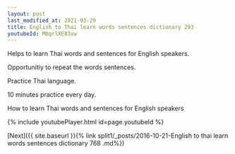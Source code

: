 ```yaml
---
layout: post
last_modified_at: 2021-03-29
title: English to Thai learn words sentences dictionary 293 
youtubeId: MDqrlXE83xw
---
```

 
 
Helps to learn Thai words and sentences for English speakers.

Opportunitiy to repeat the words sentences. 

Practice Thai language. 
 
10 minutes practice every day. 
 
How to learn Thai words and sentences for English speakers 
 
{% include youtubePlayer.html id=page.youtubeId %}
 
 
[Next]({{ site.baseurl }}{% link  split1/_posts/2016-10-21-English to thai learn words sentences dictionary 768 .md%})
 

